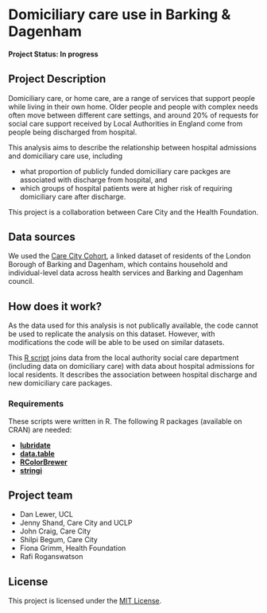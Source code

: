 # Domiciliary care use in Barking & Dagenham

#### Project Status: In progress

## Project Description

Domiciliary care, or home care, are a range of services that support people while living in their own home. Older people and people with complex needs often move between different care settings, and around 20% of requests for social care support received by Local Authorities in England come from people being discharged from hospital.

This analysis aims to describe the relationship between hospital admissions and domiciliary care use, including
* what proportion of publicly funded domiciliary care packges are associated with discharge from hospital, and
* which groups of hospital patients were at higher risk of requiring domiciliary care after discharge. 

This project is a collaboration between Care City and the Health Foundation. 

## Data sources

We used the [Care City Cohort](https://www.carecity.london/component/content/article/95-what-we-do/216-care-city-cohort), a linked dataset of  residents of the London Borough of Barking and Dagenham, which contains household and individual-level data across health services and Barking and Dagenham council. 

## How does it work?

As the data used for this analysis is not publically available, the code cannot be used to replicate the analysis on this dataset. However, with modifications the code will be able to be used on similar datasets.

This [R script](https://github.com/HFAnalyticsLab/domcare_hospital_LBBD/blob/main/analysis_of_care_city_cohort.R) joins data from the local authority social care department (including data on domiciliary care) with data about hospital admissions for local residents. It describes the association between hospital discharge and new domiciliary care packages.

### Requirements

These scripts were written in R.
The following R packages (available on CRAN) are needed: 
* [**lubridate**](https://cran.r-project.org/web/packages/lubridate/vignettes/lubridate.html)
* [**data.table**](https://cran.r-project.org/web/packages/data.table/index.html) 
* [**RColorBrewer**](https://cran.r-project.org/web/packages/RColorBrewer/index.html)
* [**stringi**](https://cran.r-project.org/web/packages/stringi/index.html)

## Project team

* Dan Lewer, UCL
* Jenny Shand, Care City and UCLP
* John Craig, Care City
* Shilpi Begum, Care City
* Fiona Grimm, Health Foundation
* Rafi Roganswatson

## License
This project is licensed under the [MIT License](https://github.com/HFAnalyticsLab/domcare_hospital_LBBD/blob/master/LICENSE).
